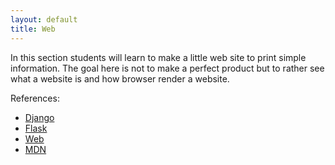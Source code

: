 ```yaml
---
layout: default
title: Web
---
```


In this section students will learn to make a little web site to print simple
information. The goal here is not to make a perfect product but to rather see
what a website is and how browser render a website.

References:

- [Django](https://www.djangoproject.com/)
- [Flask](http://flask.pocoo.org/)
- [Web](https://www.raspberrypi.org/learning/coder-html-css-lessons/)
- [MDN](https://developer.mozilla.org/fr/)